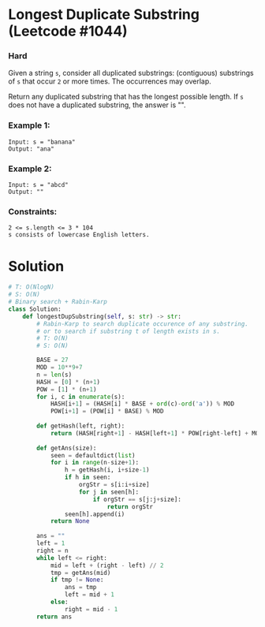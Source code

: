 Longest Duplicate Substring (Leetcode #1044)
===============================
### Hard

Given a string `s`, consider all duplicated substrings: (contiguous) substrings of `s` that occur `2` or more times. The occurrences may overlap.

Return any duplicated substring that has the longest possible length. If `s` does not have a duplicated substring, the answer is "".

 

### Example 1:
```
Input: s = "banana"
Output: "ana"
```

### Example 2:
```
Input: s = "abcd"
Output: ""
```

### Constraints:
```
2 <= s.length <= 3 * 104
s consists of lowercase English letters.
```

Solution
========

```python
# T: O(NlogN)
# S: O(N)
# Binary search + Rabin-Karp 
class Solution:
    def longestDupSubstring(self, s: str) -> str:
        # Rabin-Karp to search duplicate occurence of any substring.
        # or to search if substring t of length exists in s.
        # T: O(N)
        # S: O(N)

        BASE = 27
        MOD = 10**9+7
        n = len(s)
        HASH = [0] * (n+1)
        POW = [1] * (n+1)
        for i, c in enumerate(s):
            HASH[i+1] = (HASH[i] * BASE + ord(c)-ord('a')) % MOD
            POW[i+1] = (POW[i] * BASE) % MOD
            
        def getHash(left, right):
            return (HASH[right+1] - HASH[left+1] * POW[right-left] + MOD * MOD) % MOD
         
        def getAns(size):
            seen = defaultdict(list)
            for i in range(n-size+1):
                h = getHash(i, i+size-1)
                if h in seen:
                    orgStr = s[i:i+size]
                    for j in seen[h]:
                        if orgStr == s[j:j+size]:
                            return orgStr
                seen[h].append(i)
            return None
        
        ans = ""
        left = 1
        right = n
        while left <= right:
            mid = left + (right - left) // 2
            tmp = getAns(mid)
            if tmp != None:
                ans = tmp
                left = mid + 1
            else:
                right = mid - 1
        return ans

```
